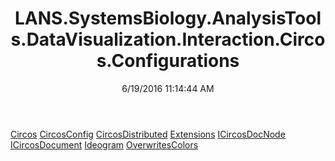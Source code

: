 ﻿---
title: LANS.SystemsBiology.AnalysisTools.DataVisualization.Interaction.Circos.Configurations
date: 6/19/2016 11:14:44 AM
---

[Circos](T-LANS.SystemsBiology.AnalysisTools.DataVisualization.Interaction.Circos.Configurations.Circos.html)
[CircosConfig](T-LANS.SystemsBiology.AnalysisTools.DataVisualization.Interaction.Circos.Configurations.CircosConfig.html)
[CircosDistributed](T-LANS.SystemsBiology.AnalysisTools.DataVisualization.Interaction.Circos.Configurations.CircosDistributed.html)
[Extensions](T-LANS.SystemsBiology.AnalysisTools.DataVisualization.Interaction.Circos.Configurations.Extensions.html)
[ICircosDocNode](T-LANS.SystemsBiology.AnalysisTools.DataVisualization.Interaction.Circos.Configurations.ICircosDocNode.html)
[ICircosDocument](T-LANS.SystemsBiology.AnalysisTools.DataVisualization.Interaction.Circos.Configurations.ICircosDocument.html)
[Ideogram](T-LANS.SystemsBiology.AnalysisTools.DataVisualization.Interaction.Circos.Configurations.Ideogram.html)
[OverwritesColors](T-LANS.SystemsBiology.AnalysisTools.DataVisualization.Interaction.Circos.Configurations.OverwritesColors.html)
